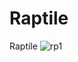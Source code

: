 # Raptile
Raptile
![rp1](https://user-images.githubusercontent.com/106502813/172197810-1011c761-b052-47ee-943b-b609d54571e1.jpg)
